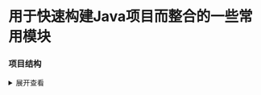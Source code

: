 # 用于快速构建Java项目而整合的一些常用模块

### 项目结构
<details>
<summary>展开查看</summary>
<pre><code>.
├─yousj-all
├─yousj-bom
├─yousj-core 核心工具
│  └─src
│      └─main
│          ├─java
│          │  └─top
│          │      └─yousj
│          │          └─core
│          │              ├─constant
│          │              ├─entity
│          │              ├─enums
│          │              ├─exception
│          │              ├─properties
│          │              └─utils
│          └─resources
│              └─META-INF
├─yousj-crypto 加解密
│  └─src
│      └─main
│          ├─java
│          │  └─top
│          │      └─yousj
│          │          └─crypto
│          │              ├─advice
│          │              ├─annotation
│          │              ├─config
│          │              ├─handler
│          │              └─utils
│          └─resources
│              └─META-INF
├─yousj-datasource 数据库
│  └─src
│      └─main
│          ├─java
│          │  └─top
│          │      └─yousj
│          │          └─datasource
│          │              ├─config
│          │              ├─convert
│          │              ├─entity
│          │              └─interceptor
│          └─resources
│              └─META-INF
├─yousj-excel easyexcel[实验]
│  └─src
│      └─main
│          └─java
│              └─top
│                  └─yousj
│                      └─excel
│                          ├─handler
│                          ├─strategy
│                          └─utils
├─yousj-exception 异常处理
│  └─src
│      └─main
│          └─java
│              └─top
│                  └─yousj
│                      └─exception
├─yousj-log 日志
│  └─src
│      └─main
│          ├─java
│          │  └─top
│          │      └─yousj
│          │          └─log
│          │              ├─aop
│          │              └─logback
│          └─resources
│              └─META-INF
├─yousj-redis 缓存
│  └─src
│      └─main
│          ├─java
│          │  └─top
│          │      └─yousj
│          │          └─redis
│          │              ├─cache
│          │              ├─multi
│          │              └─utils
│          └─resources
│              └─META-INF
├─yousj-reload 热部署
│  ├─yousj-reload-class 热部署class[参考ko-time](https://gitee.com/huoyo/ko-time)
│  │  └─src
│  │      └─main
│  │          ├─java
│  │          │  └─top
│  │          │      └─yousj
│  │          │          └─reload
│  │          │              ├─controller
│  │          │              └─service
│  │          └─resources
│  │              └─retrans
│  │                  └─META-INF
│  │                      └─maven
│  │                          └─cn.langpy
│  │                              └─ko-time-retrans
│  └─yousj-reload-mapper 热部署mapper[实验]
│      └─src
│          └─main
│              └─java
│                  └─top
│                      └─yousj
│                          └─reload
│                              ├─controller
│                              └─service
├─yousj-security 权限控制
│  ├─src
│  │  └─main
│  │      ├─java
│  │      │  └─top
│  │      │      └─yousj
│  │      │          └─security
│  │      │              ├─annotation
│  │      │              ├─config
│  │      │              ├─exception
│  │      │              ├─filter
│  │      │              └─utils
│  │      └─resources
│  │          └─META-INF
├─yousj-swagger 文档
│  └─src
│      └─main
│          ├─java
│          │  └─top
│          │      └─yousj
│          │          └─swagger
│          └─resources
│              └─META-INF
└─yousj-web
    └─src
        └─main
            ├─java
            │  └─top
            │      └─yousj
            │          └─web
            │              └─config
            └─resources
                └─META-INF
</code></pre>
</details>
